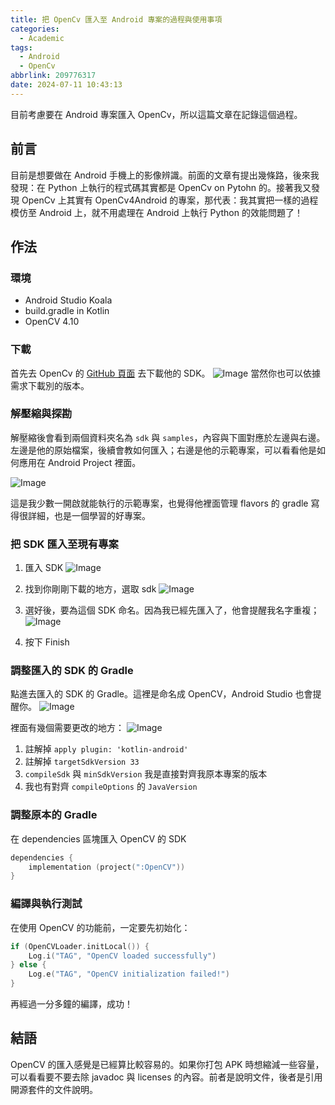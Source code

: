 ```yaml
---
title: 把 OpenCv 匯入至 Android 專案的過程與使用事項
categories:
  - Academic
tags:
  - Android
  - OpenCv
abbrlink: 209776317
date: 2024-07-11 10:43:13
---
```


目前考慮要在 Android 專案匯入 OpenCv，所以這篇文章在記錄這個過程。

<!-- more -->

## 前言

目前是想要做在 Android 手機上的影像辨識。前面的文章有提出幾條路，後來我發現：在 Python 上執行的程式碼其實都是 OpenCv on Pytohn 的。接著我又發現 OpenCv 上其實有 OpenCv4Android 的專案，那代表：我其實把一樣的過程模仿至 Android 上，就不用處理在 Android 上執行 Python 的效能問題了！

## 作法

### 環境

- Android Studio Koala
- build.gradle in Kotlin
- OpenCV 4.10

### 下載

首先去 OpenCv 的 [GitHub 頁面](<https://github.com/opencv/opencv/releases>) 去下載他的 SDK。
![Image](https://i.imgur.com/w9R8VhG.png)
當然你也可以依據需求下載別的版本。

### 解壓縮與探勘

解壓縮後會看到兩個資料夾名為 `sdk` 與 `samples`，內容與下圖對應於左邊與右邊。左邊是他的原始檔案，後續會教如何匯入；右邊是他的示範專案，可以看看他是如何應用在 Android Project 裡面。

![Image](https://i.imgur.com/XpML3ZQ.png)

這是我少數一開啟就能執行的示範專案，也覺得他裡面管理 flavors 的 gradle 寫得很詳細，也是一個學習的好專案。

### 把 SDK 匯入至現有專案

1. 匯入 SDK
![Image](https://i.imgur.com/syCkIjE.png)

2. 找到你剛剛下載的地方，選取 sdk
![Image](https://i.imgur.com/3aCqSSj.png)

3. 選好後，要為這個 SDK 命名。因為我已經先匯入了，他會提醒我名字重複；
![Image](https://i.imgur.com/YL1l0WN.png)

4. 按下 Finish

### 調整匯入的 SDK 的 Gradle

點進去匯入的 SDK 的 Gradle。這裡是命名成 OpenCV，Android Studio 也會提醒你。
![Image](https://i.imgur.com/YZoggMy.png)

裡面有幾個需要更改的地方：
![Image](https://i.imgur.com/8WLNtuR.png)

1. 註解掉 `apply plugin: 'kotlin-android'`
2. 註解掉 `targetSdkVersion 33`
3. `compileSdk` 與 `minSdkVersion` 我是直接對齊我原本專案的版本
4. 我也有對齊 `compileOptions` 的 `JavaVersion`

### 調整原本的 Gradle

在 dependencies 區塊匯入 OpenCV 的 SDK

```Kotlin
dependencies {
    implementation (project(":OpenCV"))
}
```

### 編譯與執行測試

在使用 OpenCV 的功能前，一定要先初始化：

```Kotlin
if (OpenCVLoader.initLocal()) {
    Log.i("TAG", "OpenCV loaded successfully")
} else {
    Log.e("TAG", "OpenCV initialization failed!")
}
```

再經過一分多鐘的編譯，成功！

## 結語

OpenCV 的匯入感覺是已經算比較容易的。如果你打包 APK 時想縮減一些容量，可以看看要不要去除 javadoc 與 licenses 的內容。前者是說明文件，後者是引用開源套件的文件說明。
